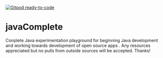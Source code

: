 [![Gitpod ready-to-code](https://img.shields.io/badge/Gitpod-ready--to--code-blue?logo=gitpod)](https://gitpod.io/#https://github.com/buffalo-boomer/javaComplete)

# javaComplete
Conplete Java experimentation playground for beginning Java development and working towards development of open source apps .  Any resources appreciated but no pulls from outside sources will be accepted.  Thanks!
